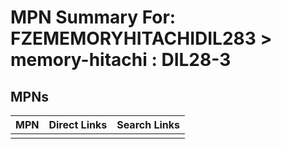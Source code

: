 



# MPN Summary For: FZEMEMORYHITACHIDIL283 > memory-hitachi : DIL28-3

## MPNs
  

|MPN|Direct Links|Search Links|
| :--- | :--- | :--- |
||||
